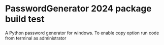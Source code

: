 # PasswordGenerator 2024 package build test
A Python password generator for windows. 
To enable copy option run code from terminal as administrator